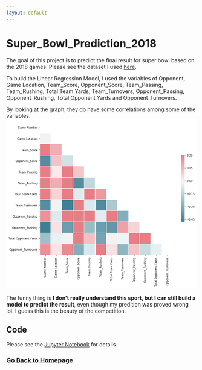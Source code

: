 ```yaml
---
layout: default
---
```

# **Super_Bowl_Prediction_2018**
The goal of this project is to predict the final result for super bowl based on the 2018 games. Please see the dataset I used [here](https://github.com/Yiting2018/Super_Bowl_Prediction_2018/blob/gh-pages/docs/NFL%2B2018%2BSeason%2BData.xlsx).

To build the Linear Regression Model, I used the variables of Opponent,	Game Location, Team_Score, Opponent_Score, Team_Passing, Team_Rushing, Total Team Yards, Team_Turnovers, Opponent_Passing, Opponent_Rushing, Total Opponent Yards and Opponent_Turnovers.

By looking at the graph, they do have some correlations among some of the variables.
<img src="https://github.com/Yiting2018/Super_Bowl_Prediction_2018/blob/gh-pages/docs/corr.png" alt="" />

The funny thing is **I don't really understand this sport, but I can still build a model to predict the result**, even though my predition was proved wrong lol. I guess this is the beauty of the competition.

## Code
Please see the [Jupyter Notebook](https://yiting2018.github.io/docs/NFL_Prediction.html) for details.

### [Go Back to Homepage](https://yiting2018.github.io)
